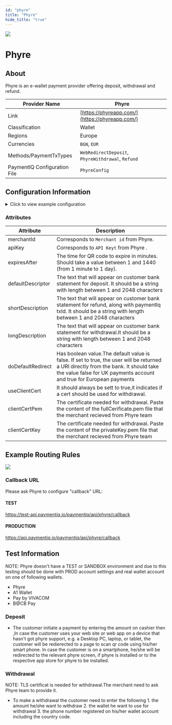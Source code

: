 ```yaml
--- 
id: "phyre" 
title: "Phyre"
hide_title: "true"
---
```

 
![](/img/providers/logos/phyre.png)

# Phyre

## About
Phyre is an e-wallet payment provider offering deposit, withdrawal and refund.

| Provider Name                | Phyre                                             |
|------------------------------|---------------------------------------------------|
| Link                         | [https://phyreapp.com/](https://phyreapp.com/)    |
| Classification               | Wallet                                            |
| Regions                      | Europe                                            |
| Currencies                   | `BGN`, `EUR`                                      |
| Methods/PaymentTxTypes       | `WebRedirectDeposit`, `PhyreWithdrawal`, `Refund` |
| PaymentIQ Configuration File | `PhyreConfig`                                     |

## Configuration Information

<details>
<summary>Click to view example configuration</summary>
<br/>

```xml
<com.devcode.paymentiq.integration.phyre.PhyreConfig>
  <enabled>true</enabled>
  <width>400</width>
  <height>300</height>
  <container>window</container>
  <testMode>true</testMode>
  <expiresAfter>5</expiresAfter>
  <accounts>
    <entry>
      <string>default</string>
      <account>
        <merchantId>???</merchantId>
        <apiKey>???</apiKey>
        <!-- bank statements for deposit refund and credit -->
        <defaultDescriptor>Deposit</defaultDescriptor> <!-- bank statements for deposit -->
        <shortDescription>refund</shortDescription><!-- bank statements for refund -->
        <longDescription>credit</longDescription><!-- bank statements for credit -->
        <httpClientConfigEntry>
          <urlPattern>.*web-pay.phyreapp.com*</urlPattern>
          <viqProxy>false</viqProxy>
          <useClientCert>true</useClientCert>
          <clientCertPem>
          </clientCertPem>
          <clientCertKey>
          </clientCertKey>
        </httpClientConfigEntry>
        <!-- optional-->
        <!--<supportedCurrencies>BGN|EUR</supportedCurrencies>-->
      </account>
    </entry>
  </accounts>
</com.devcode.paymentiq.integration.phyre.PhyreConfig>
```
</details>

### Attributes

| Attribute         | Description                                                                                                                                                                                                 |
|-------------------|-------------------------------------------------------------------------------------------------------------------------------------------------------------------------------------------------------------|
| merchantId        | Corresponds to `Merchant id` from Phyre.                                                                                                                                                                    |
| apiKey            | Corresponds to `API Keyt` from Phyre .                                                                                                                                                                      |
| expiresAfter      | The time for QR code to expire in minutes. Should take a value between 1 and 1440 (from 1 minute to 1 day).                                                                                                 |
| defaultDescriptor | The text that will appear on customer bank statement for deposit. It should be a string with length between 1 and 2048 characters                                                                           |
| shortDescription  | The text that will appear on customer bank statement for refund, along with paymentIq txId. It should be a string with length between 1 and 2048 characters                                                 |
| longDescription   | The text that will appear on customer bank statement for withdrawal.It should be a string with length between 1 and 2048 characters                                                                         |
| doDefaultRedirect | Has boolean value.The default value is false. If set to true, the user will be returned a URI directly from the bank. It should take the value false for UK payments account and true for European payments |
| useClientCert     | It should always be sett to true,it indicates if a cert should be used for withdrawal.                                                                                                                      |
| clientCertPem     | The certificate needed for withdrawal. Paste the content of the fullCerificate.pem file that the merchant recieved from Phyre team                                                                          |
| clientCertKey     | The certificate needed for withdrawal. Paste the content of the privateKey.pem file that the merchant recieved from Phyre team                                                                              |

## Example Routing Rules
![](/img/providers/routing/phyre.png)

### Callback URL
Please ask Phyre to configure "callback" URL:

#### TEST
https://test-api.paymentiq.io/paymentiq/api/phyre/callback

#### PRODUCTION
https://api.paymentiq.io/paymentiq/api/phyre/callback

## Test Information  

NOTE: Phyre doesn't have a TEST or SANDBOX environment and due to this testing should be done with PROD account settings and real wallet account on one of following wallets.
- Phyre
- A1 Wallet
- Pay by VIVACOM
- B@CB Pay

### Deposit
- The customer initiate a payment by entering the amount on cashier then ,In case the customer uses your web site or web app on a device that hasn't got phyre support, e.g. a Desktop PC, laptop, or tablet, the customer will be redierected to a page to scan qr code using his/her smart phone.
  In case the customer is on a smartphone, he/she will be redirected to the relevant phyre screen, if phyre is installed or to the respective app store for phyre to be installed.

### Withdrawal
 NOTE: TLS certificat is needed for withdrawal.The merchant need to ask Phyre team to provide it.
- To make a withdrawal the customer need to enter the following 1. the amount he/she want to withdraw 2. the wallet he want to use for withdrawal 3. the phone number registered on his/her wallet account including the country code.


